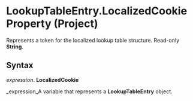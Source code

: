 
# LookupTableEntry.LocalizedCookie Property (Project)

Represents a token for the localized lookup table structure. Read-only  **String**.


## Syntax

 _expression_. **LocalizedCookie**

 _expression_A variable that represents a  **LookupTableEntry** object.

